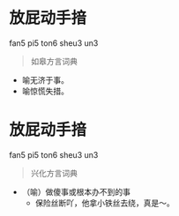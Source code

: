 # 放屁动手揞
fan5 pi5 ton6 sheu3 un3
> 如皋方言词典
- 喻无济于事。
- 喻惊慌失措。

# 放屁动手揞
fan5 pi5 ton6 sheu3 un3
> 兴化方言词典
- （喻）做傻事或根本办不到的事
  - 保险丝断吖，他拿小铁丝去绕，真是～。
